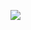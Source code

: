 ![](https://github.com/gunadarma-academy/asde-reborn/tree/master/dokumentasi/burndown/burndown_1.png)
